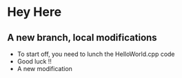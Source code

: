 # Hey Here

## A new branch, local modifications
- To start off, you need to lunch the HelloWorld.cpp code
- Good luck !!
- A new modification